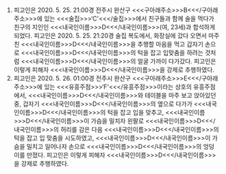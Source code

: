 1. 피고인은 2020. 5. 25. 21:00경 전주시 완산구 <<<구아래주소>>>B<<</구아래주소>>>에 있는 <<<술집>>>‘C'<<</술집>>>에서 친구들과 함께 술을 먹다가 친구의 지인인 <<<내국인이름>>>D<<</내국인이름>>>(여, 23세)과 합석하게 되었다.
피고인은 2020. 5. 25. 21:20경 술집 복도에서, 화장실에 갔다 오면서 마주친 <<<내국인이름>>>D<<</내국인이름>>>을 추행할 마음을 먹고 갑자기 손으로 <<<내국인이름>>>D<<</내국인이름>>>의 턱을 잡고 입맞춤을 하려는 것처럼 <<<내국인이름>>>D<<</내국인이름>>>의 얼굴 가까이 다가갔다.
피고인은 이렇게 피해자 <<<내국인이름>>>D<<</내국인이름>>>을 강제로 추행하였다.
2. 피고인은 2020. 5. 26. 01:00경 전주시 완산구 <<<구아래주소>>>E<<</구아래주소>>>에 있는 <<<유흥주점>>>‘F'<<</유흥주점>>>이라는 상호의 유흥주점에서, <<<내국인이름>>>D<<</내국인이름>>>와 테이블을 마주 보고 앉아있던 중, 갑자기 <<<내국인이름>>>D<<</내국인이름>>>의 옆으로 다가가 <<<내국인이름>>>D<<</내국인이름>>>의 턱을 잡고 입을 맞추고, <<<내국인이름>>>D<<</내국인이름>>>이 가슴을 밀치자 왼팔로 <<<내국인이름>>>D<<</내국인이름>>>의 허리를 감은 다음 <<<내국인이름>>>D<<</내국인이름>>>의 턱을 잡고 입 맞춤을 시도하였고, <<<내국인이름>>>D<<</내국인이름>>>이 가슴을 밀치고 일어나자 손으로 <<<내국인이름>>>D<<</내국인이름>>>의 엉덩이를 만졌다.
피고인은 이렇게 피해자 <<<내국인이름>>>D<<</내국인이름>>>을 강제로 추행하였다.